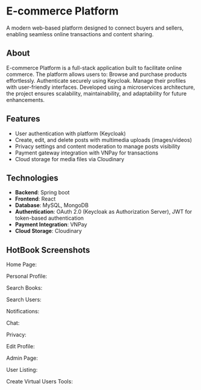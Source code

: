 # E-commerce Platform 
A modern web-based platform designed to connect buyers and sellers, enabling seamless online transactions and content sharing.

## About  
E-commerce Platform is a full-stack application built to facilitate online commerce. The platform allows users to:
Browse and purchase products effortlessly.
Authenticate securely using Keycloak.
Manage their profiles with user-friendly interfaces.
Developed using a microservices architecture, the project ensures scalability, maintainability, and adaptability for future enhancements.

## Features  
- User authentication with platform (Keycloak)
- Create, edit, and delete posts with multimedia uploads (images/videos)  
- Privacy settings and content moderation to manage posts visibility  
- Payment gateway integration with VNPay for transactions  
- Cloud storage for media files via Cloudinary  


## Technologies  
- **Backend**: Spring boot 
- **Frontend**: React
- **Database**: MySQL, MongoDB  
- **Authentication**: OAuth 2.0 (Keycloak as Authorization Server), JWT for token-based authentication
- **Payment Integration**: VNPay
- **Cloud Storage**: Cloudinary

## HotBook Screenshots
Home Page:

Personal Profile:

Search Books:

Search Users:

Notifications:

Chat:

Privacy:

Edit Profile:

Admin Page:

User Listing:

Create Virtual Users Tools:

